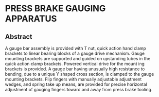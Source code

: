 # PRESS BRAKE GAUGING APPARATUS

## Abstract
A gauge bar assembly is provided with T nut, quick action hand clamp brackets to linear bearing blocks of a gauge drive mechanism. Gauge mounting brackets are supported and guided on upstanding tubes in the quick action clamp brackets. Powered vertical drive for the mount ing brackets is provided. A gauge bar having unusually high resistance to bending, due to a unique Y shaped cross section, is clamped to the gauge mounting brackets. Flip fingers with manually adjustable adjustment wedges, and spring take up means, are provided for precise horizontal adjustment of gauging fingers toward and away from press brake tooling.
